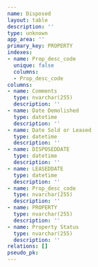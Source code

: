 ```yaml
---
name: Disposed
layout: table
description: ''
type: unknown
app_area: ''
primary_key: PROPERTY
indexes:
- name: Prop_desc_code
  unique: false
  columns:
  - Prop_desc_code
columns:
- name: Comments
  type: nvarchar(255)
  description: ''
- name: Date Demolished
  type: datetime
  description: ''
- name: Date Sold or Leased
  type: datetime
  description: ''
- name: DISPOSEDDATE
  type: datetime
  description: ''
- name: LEASEDDATE
  type: datetime
  description: ''
- name: Prop_desc_code
  type: nvarchar(255)
  description: ''
- name: PROPERTY
  type: nvarchar(255)
  description: ''
- name: Property Status
  type: nvarchar(255)
  description: ''
relations: []
pseudo_pk: 
---
```


